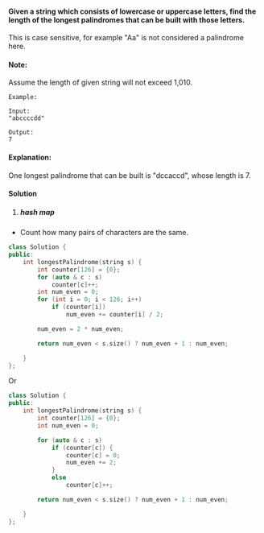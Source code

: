 #### Given a string which consists of lowercase or uppercase letters, find the length of the longest palindromes that can be built with those letters.

This is case sensitive, for example "Aa" is not considered a palindrome here.

#### Note:
Assume the length of given string will not exceed 1,010.

```
Example:

Input:
"abccccdd"

Output:
7
```

#### Explanation:
One longest palindrome that can be built is "dccaccd", whose length is 7.


#### Solution

1. ##### hash map

- Count how many pairs of characters are the same.

```cpp
class Solution {
public:
    int longestPalindrome(string s) {
        int counter[126] = {0};
        for (auto & c : s)
            counter[c]++;
        int num_even = 0;
        for (int i = 0; i < 126; i++)
            if (counter[i])
                num_even += counter[i] / 2;

        num_even = 2 * num_even;

        return num_even < s.size() ? num_even + 1 : num_even;

    }
};
```

Or

```cpp
class Solution {
public:
    int longestPalindrome(string s) {
        int counter[126] = {0};
        int num_even = 0;

        for (auto & c : s)
            if (counter[c]) {
                counter[c] = 0;
                num_even += 2;
            }
            else
                counter[c]++;

        return num_even < s.size() ? num_even + 1 : num_even;

    }
};
```